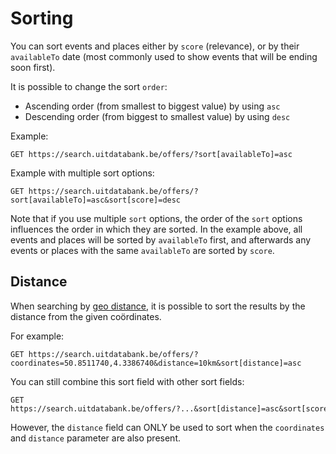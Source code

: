 ---
---

# Sorting

You can sort events and places either by `score` \(relevance\), or by their `availableTo` date \(most commonly used to show events that will be ending soon first\).

It is possible to change the sort `order`:

* Ascending order \(from smallest to biggest value\) by using `asc`
* Descending order \(from biggest to smallest value\) by using `desc`

Example:

```
GET https://search.uitdatabank.be/offers/?sort[availableTo]=asc
```

Example with multiple sort options:

```
GET https://search.uitdatabank.be/offers/?sort[availableTo]=asc&sort[score]=desc
```

Note that if you use multiple `sort` options,  the order of the `sort` options influences the order in which they are sorted. In the example above, all events and places will be sorted by `availableTo` first,  and afterwards any events or places with the same `availableTo` are sorted by `score`.

## Distance

When searching by [geo distance](/searching/geo-distance.md), it is possible to sort the results by the distance from the given coördinates.

For example:

```
GET https://search.uitdatabank.be/offers/?coordinates=50.8511740,4.3386740&distance=10km&sort[distance]=asc
```

You can still combine this sort field with other sort fields:

```
GET https://search.uitdatabank.be/offers/?...&sort[distance]=asc&sort[score]=desc
```

However, the `distance` field can ONLY be used to sort when the `coordinates` and `distance` parameter are also present.
